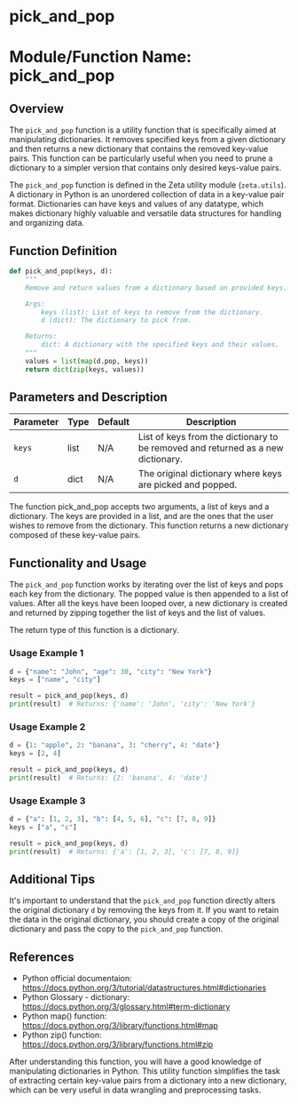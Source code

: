 # pick_and_pop

# Module/Function Name: pick_and_pop

## Overview 

The `pick_and_pop` function is a utility function that is specifically aimed at manipulating dictionaries. It removes specified keys from a given dictionary and then returns a new dictionary that contains the removed key-value pairs. This function can be particularly useful when you need to prune a dictionary to a simpler version that contains only desired keys-value pairs.

The `pick_and_pop` function is defined in the Zeta utility module (`zeta.utils`). A dictionary in Python is an unordered collection of data in a key-value pair format. Dictionaries can have keys and values of any datatype, which makes dictionary highly valuable and versatile data structures for handling and organizing data.

## Function Definition 

```python
def pick_and_pop(keys, d):
    """
    Remove and return values from a dictionary based on provided keys.

    Args:
        keys (list): List of keys to remove from the dictionary.
        d (dict): The dictionary to pick from.

    Returns:
        dict: A dictionary with the specified keys and their values.
    """
    values = list(map(d.pop, keys))
    return dict(zip(keys, values))
```

## Parameters and Description 

| Parameter | Type | Default |  Description |
| --- | --- | --- | --- |
| `keys` | list | N/A | List of keys from the dictionary to be removed and returned as a new dictionary. |
| `d` | dict | N/A | The original dictionary where keys are picked and popped. |

The function pick_and_pop accepts two arguments, a list of keys and a dictionary. The keys are provided in a list, and are the ones that the user wishes to remove from the dictionary. This function returns a new dictionary composed of these key-value pairs.

## Functionality and Usage 

The `pick_and_pop` function works by iterating over the list of keys and pops each key from the dictionary. The popped value is then appended to a list of values. After all the keys have been looped over, a new dictionary is created and returned by zipping together the list of keys and the list of values.

The return type of this function is a dictionary.

### Usage Example 1
```python
d = {"name": "John", "age": 30, "city": "New York"}
keys = ["name", "city"]

result = pick_and_pop(keys, d)
print(result)  # Returns: {'name': 'John', 'city': 'New York'}
```

### Usage Example 2
```python
d = {1: "apple", 2: "banana", 3: "cherry", 4: "date"}
keys = [2, 4]

result = pick_and_pop(keys, d)
print(result)  # Returns: {2: 'banana', 4: 'date'}
```

### Usage Example 3
```python
d = {"a": [1, 2, 3], "b": [4, 5, 6], "c": [7, 8, 9]}
keys = ["a", "c"]

result = pick_and_pop(keys, d)
print(result)  # Returns: {'a': [1, 2, 3], 'c': [7, 8, 9]}
```

## Additional Tips 

It's important to understand that the `pick_and_pop` function directly alters the original dictionary `d` by removing the keys from it. If you want to retain the data in the original dictionary, you should create a copy of the original dictionary and pass the copy to the `pick_and_pop` function.

## References 

- Python official documentaion: https://docs.python.org/3/tutorial/datastructures.html#dictionaries
- Python Glossary - dictionary: https://docs.python.org/3/glossary.html#term-dictionary
- Python map() function: https://docs.python.org/3/library/functions.html#map
- Python zip() function: https://docs.python.org/3/library/functions.html#zip

After understanding this function, you will have a good knowledge of manipulating dictionaries in Python. This utility function simplifies the task of extracting certain key-value pairs from a dictionary into a new dictionary, which can be very useful in data wrangling and preprocessing tasks.
